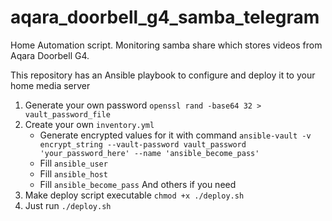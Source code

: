 # aqara_doorbell_g4_samba_telegram
Home Automation script. Monitoring samba share which stores videos from Aqara Doorbell G4.

This repository has an Ansible playbook to configure and deploy it to your home media server

1. Generate your own password ```openssl rand -base64 32 > vault_password_file```
2. Create your own ```inventory.yml```
   - Generate encrypted values for it with command ```ansible-vault -v encrypt_string --vault-password vault_password 'your_password_here' --name 'ansible_become_pass'```
   - Fill ```ansible_user```
   - Fill ```ansible_host```
   - Fill ```ansible_become_pass```
    And others if you need
3. Make deploy script executable ```chmod +x ./deploy.sh```
4. Just run ```./deploy.sh```